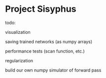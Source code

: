 # Project Sisyphus

todo:

visualization

saving trained networks (as numpy arrays)

performance tests (scan function, etc.)

regularization

build our own numpy simulator of forward pass

